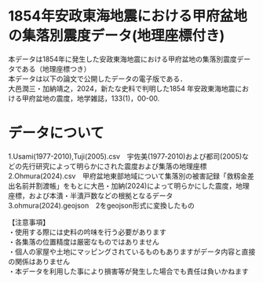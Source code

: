 # 1854年安政東海地震における甲府盆地の集落別震度データ(地理座標付き)
本データは1854年に発生した安政東海地震における甲府盆地の集落別震度データである（地理座標つき）  
本データは以下の論文で公開したデータの電子版である．  
大邑潤三・加納靖之，2024，新たな史料で判明した1854 年安政東海地震における甲府盆地の震度，地学雑誌，133(1)，00-00.
# データについて
1.Usami(1977-2010),Tuji(2005).csv　宇佐美(1977‐2010)および都司(2005)などの先行研究によって明らかにされた震度および集落の地理座標  
2.Ohmura(2024).csv　甲府盆地東部地域について集落別の被害記録「救籾金差出名前并割渡帳」をもとに大邑・加納(2024)によって明らかにした震度，地理座標，および本潰・半潰戸数などの根拠となるデータ  
3.ohmura(2024).geojson　2をgeojson形式に変換したもの

【注意事項】  
・使用する際には史料の吟味を行う必要があります  
・各集落の位置精度は厳密なものではありません  
・個人の家屋や土地にマッピングされているものもありますがデータ内容と直接の関係はありません  
・本データを利用した事により損害等が発生した場合でも責任は負いかねます
